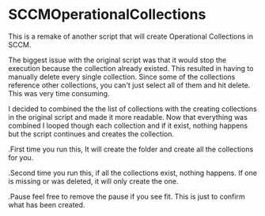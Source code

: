 # SCCMOperationalCollections
This is a remake of another script that will create Operational Collections in SCCM.

The biggest issue with the original script was that it would stop the execution because the collection already existed. This resulted
in having to manually delete every single collection. Since some of the collections reference other collections, you can't just select
all of them and hit delete. This was very time consuming.

I decided to combined the the list of collections with the creating collections in the original script and made it more readable.
Now that everything was combined I looped though each collection and if it exist, nothing happens but the script continues and creates
the collection.

.First time you run this, It will create the folder and create all the collections for you.

.Second time you run this, if all the collections exist, nothing happens. If one is missing or was deleted, it will only create the one.

.Pause feel free to remove the pause if you see fit. This is just to confirm what has been created.
